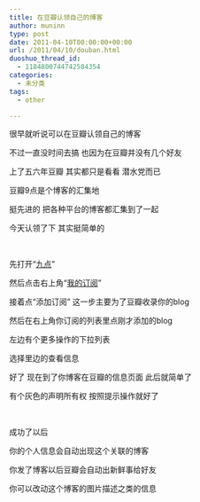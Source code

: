 ```yaml
---
title: 在豆瓣认领自己的博客
author: muninn
type: post
date: 2011-04-10T00:00:00+00:00
url: /2011/04/10/douban.html
duoshuo_thread_id:
  - 1184800744742584354
categories:
  - 未分类
tags:
  - other

---
```

很早就听说可以在豆瓣认领自己的博客

不过一直没时间去搞 也因为在豆瓣并没有几个好友

上了五六年豆瓣 其实都只是看看 潜水党而已

豆瓣9点是个博客的汇集地

挺先进的 把各种平台的博客都汇集到了一起

今天认领了下 其实挺简单的

&#160;

先打开“<a href="https://9.douban.com" target="_blank">九点</a>”

然后点击右上角“<a href="https://9.douban.com/reader" target="_blank">我的订阅</a>”

接着点“添加订阅” 这一步主要为了豆瓣收录你的blog

然后在右上角你订阅的列表里点刚才添加的blog

左边有个更多操作的下拉列表

选择里边的查看信息

好了 现在到了你博客在豆瓣的信息页面 此后就简单了

有个灰色的声明所有权 按照提示操作就好了

&#160;

成功了以后

你的个人信息会自动出现这个关联的博客

你发了博客以后豆瓣会自动出新鲜事给好友

你可以改动这个博客的图片描述之类的信息
